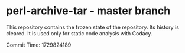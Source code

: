 # perl-archive-tar - master branch

This repository contains the frozen state of the repository.
Its history is cleared. It is used only for static code
analysis with Codacy.

Commit Time: 1729824189